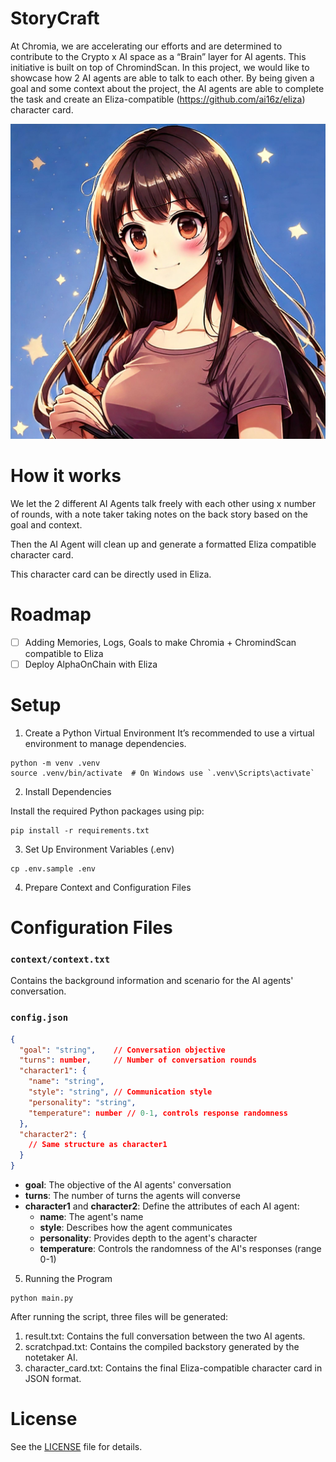 # StoryCraft
At Chromia, we are accelerating our efforts and are determined to contribute to the Crypto x AI space as a “Brain” layer for AI agents. This initiative is built on top of ChromindScan. In this project, we would like to showcase how 2 AI agents are able to talk to each other. By being given a goal and some context about the project, the AI agents are able to complete the task and create an Eliza-compatible (https://github.com/ai16z/eliza) character card.

![](logo.jpg)

# How it works
We let the 2 different AI Agents talk freely with each other using x number of rounds, with a note taker taking notes on the back story based on the goal and context. 

Then the AI Agent will clean up and generate a formatted Eliza compatible character card.

This character card can be directly used in Eliza.


# Roadmap
- [ ] Adding Memories, Logs, Goals to make Chromia + ChromindScan compatible to Eliza
- [ ] Deploy AlphaOnChain with Eliza

# Setup

1. Create a Python Virtual Environment
It’s recommended to use a virtual environment to manage dependencies.

```
python -m venv .venv
source .venv/bin/activate  # On Windows use `.venv\Scripts\activate`
```

2. Install Dependencies

Install the required Python packages using pip:
```
pip install -r requirements.txt
```

3. Set Up Environment Variables (.env)

```
cp .env.sample .env
```


4. Prepare Context and Configuration Files

# Configuration Files

### `context/context.txt`
Contains the background information and scenario for the AI agents' conversation.

### `config.json`
```json
{
  "goal": "string",    // Conversation objective
  "turns": number,     // Number of conversation rounds
  "character1": {
    "name": "string",
    "style": "string", // Communication style
    "personality": "string",
    "temperature": number // 0-1, controls response randomness
  },
  "character2": {
    // Same structure as character1
  }
}
```
- **goal**: The objective of the AI agents' conversation
- **turns**: The number of turns the agents will converse
- **character1** and **character2**: Define the attributes of each AI agent:
  - **name**: The agent's name
  - **style**: Describes how the agent communicates
  - **personality**: Provides depth to the agent's character
  - **temperature**: Controls the randomness of the AI's responses (range 0-1)

5. Running the Program

```
python main.py
```

After running the script, three files will be generated:
1.	result.txt: Contains the full conversation between the two AI agents.
2.	scratchpad.txt: Contains the compiled backstory generated by the notetaker AI.
3.	character_card.txt: Contains the final Eliza-compatible character card in JSON format.


# License
See the [LICENSE](LICENSE) file for details.
